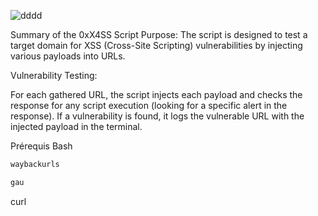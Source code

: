 ![dddd](https://github.com/user-attachments/assets/970870c8-d50a-42f8-908b-d394171b2f4c)

Summary of the 0xX4SS Script
Purpose: The script is designed to test a target domain for XSS (Cross-Site Scripting) vulnerabilities by injecting various payloads into URLs.

Vulnerability Testing:

For each gathered URL, the script injects each payload and checks the response for any script execution (looking for a specific alert in the response).
If a vulnerability is found, it logs the vulnerable URL with the injected payload in the terminal.

Prérequis
Bash
```bash
waybackurls
```
```bash
gau
```

curl
